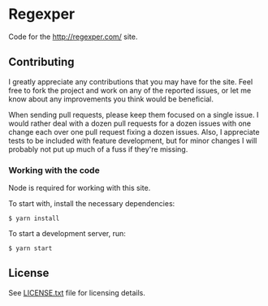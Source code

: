 # Regexper

Code for the http://regexper.com/ site.

## Contributing

I greatly appreciate any contributions that you may have for the site. Feel free to fork the project and work on any of the reported issues, or let me know about any improvements you think would be beneficial.

When sending pull requests, please keep them focused on a single issue. I would rather deal with a dozen pull requests for a dozen issues with one change each over one pull request fixing a dozen issues. Also, I appreciate tests to be included with feature development, but for minor changes I will probably not put up much of a fuss if they're missing.

### Working with the code

Node is required for working with this site.

To start with, install the necessary dependencies:

    $ yarn install

To start a development server, run:

    $ yarn start

## License

See [LICENSE.txt](/LICENSE.txt) file for licensing details.
